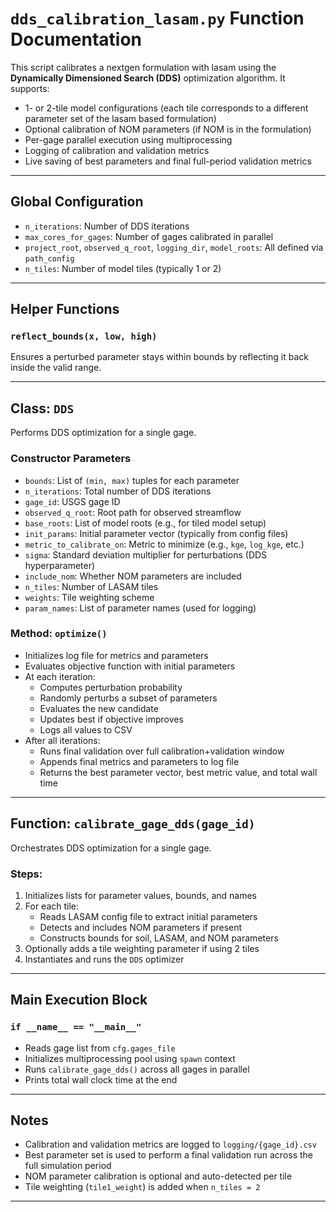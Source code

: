 # `dds_calibration_lasam.py` Function Documentation

This script calibrates a nextgen formulation with lasam using the **Dynamically Dimensioned Search (DDS)** optimization algorithm. It supports:
- 1- or 2-tile model configurations (each tile corresponds to a different parameter set of the lasam based formulation)
- Optional calibration of NOM parameters (if NOM is in the formulation)
- Per-gage parallel execution using multiprocessing
- Logging of calibration and validation metrics
- Live saving of best parameters and final full-period validation metrics

---

## Global Configuration

- `n_iterations`: Number of DDS iterations
- `max_cores_for_gages`: Number of gages calibrated in parallel
- `project_root`, `observed_q_root`, `logging_dir`, `model_roots`: All defined via `path_config`
- `n_tiles`: Number of model tiles (typically 1 or 2)

---

## Helper Functions

### `reflect_bounds(x, low, high)`
Ensures a perturbed parameter stays within bounds by reflecting it back inside the valid range.

---

## Class: `DDS`
Performs DDS optimization for a single gage.

### **Constructor Parameters**
- `bounds`: List of `(min, max)` tuples for each parameter
- `n_iterations`: Total number of DDS iterations
- `gage_id`: USGS gage ID
- `observed_q_root`: Root path for observed streamflow
- `base_roots`: List of model roots (e.g., for tiled model setup)
- `init_params`: Initial parameter vector (typically from config files)
- `metric_to_calibrate_on`: Metric to minimize (e.g., `kge`, `log_kge`, etc.)
- `sigma`: Standard deviation multiplier for perturbations (DDS hyperparameter)
- `include_nom`: Whether NOM parameters are included
- `n_tiles`: Number of LASAM tiles
- `weights`: Tile weighting scheme
- `param_names`: List of parameter names (used for logging)

### **Method: `optimize()`**
- Initializes log file for metrics and parameters
- Evaluates objective function with initial parameters
- At each iteration:
  - Computes perturbation probability
  - Randomly perturbs a subset of parameters
  - Evaluates the new candidate
  - Updates best if objective improves
  - Logs all values to CSV
- After all iterations:
  - Runs final validation over full calibration+validation window
  - Appends final metrics and parameters to log file
  - Returns the best parameter vector, best metric value, and total wall time

---

## Function: `calibrate_gage_dds(gage_id)`
Orchestrates DDS optimization for a single gage.

### Steps:
1. Initializes lists for parameter values, bounds, and names
2. For each tile:
   - Reads LASAM config file to extract initial parameters
   - Detects and includes NOM parameters if present
   - Constructs bounds for soil, LASAM, and NOM parameters
3. Optionally adds a tile weighting parameter if using 2 tiles
4. Instantiates and runs the `DDS` optimizer

---

## Main Execution Block

### `if __name__ == "__main__"`
- Reads gage list from `cfg.gages_file`
- Initializes multiprocessing pool using `spawn` context
- Runs `calibrate_gage_dds()` across all gages in parallel
- Prints total wall clock time at the end

---

## Notes

- Calibration and validation metrics are logged to `logging/{gage_id}.csv`
- Best parameter set is used to perform a final validation run across the full simulation period
- NOM parameter calibration is optional and auto-detected per tile
- Tile weighting (`tile1_weight`) is added when `n_tiles = 2`

---

